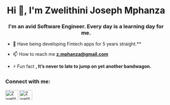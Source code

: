 <h1 align="center">Hi 👋, I'm Zwelithini Joseph Mphanza</h1>
<h3 align="center">I'm an avid Software Engineer. Every day is a learning day for me.</h3>

- 🌱 Have being developing Fintech apps for 5 years straight.**

- 📫 How to reach me **z.mphanza@gmail.com**

- ⚡ Fun fact **, It’s never to late to jump on yet another bandwagon.**

<h3 align="left">Connect with me:</h3>
<p align="left">
<a href="https://twitter.com/ZMphanza" target="blank"><img align="center" src="https://raw.githubusercontent.com/rahuldkjain/github-profile-readme-generator/master/src/images/icons/Social/twitter.svg" alt="Zwelithini Mphanza" height="30" width="40" /></a>
<a href="https://www.linkedin.com/in/zwelithini-joseph-mphanza-92668887" target="blank"><img align="center" src="https://raw.githubusercontent.com/rahuldkjain/github-profile-readme-generator/master/src/images/icons/Social/linked-in-alt.svg" alt="Zwelithini Mphanza" height="30" width="40" /></a>
</p>
